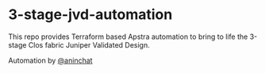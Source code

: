 # 3-stage-jvd-automation
This repo provides Terraform based Apstra automation to bring to life the 3-stage Clos fabric Juniper Validated Design.

Automation by [@aninchat](https://github.com/aninchat/3-stage-jvd-automation/commits?author=aninchat)